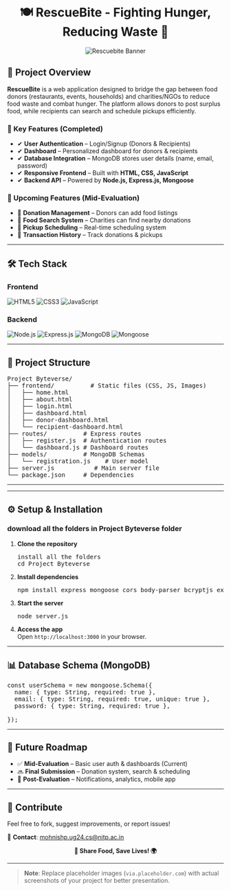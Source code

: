 <div align="center">
  <h1>🍽️ RescueBite - Fighting Hunger, Reducing Waste 🚀</h1>
  <img src="https://www.shutterstock.com/shutterstock/photos/1912062127/display_1500/stock-vector-food-donation-banner-or-poster-design-with-cartoon-characters-of-volunteers-flat-vector-1912062127.jpg" alt="Rescuebite Banner">
</div>

<h2>📌 Project Overview</h2>
<p><strong>RescueBite</strong> is a web application designed to bridge the gap between food donors (restaurants, events, households) and charities/NGOs to reduce food waste and combat hunger. The platform allows donors to post surplus food, while recipients can search and schedule pickups efficiently.</p>

<h3>🌟 Key Features (Completed)</h3>
<ul>
  <li>✔ <strong>User Authentication</strong> – Login/Signup (Donors & Recipients)</li>
  <li>✔ <strong>Dashboard</strong> – Personalized dashboard for donors & recipients</li>
  <li>✔ <strong>Database Integration</strong> – MongoDB stores user details (name, email, password)</li>
  <li>✔ <strong>Responsive Frontend</strong> – Built with <strong>HTML, CSS, JavaScript</strong></li>
  <li>✔ <strong>Backend API</strong> – Powered by <strong>Node.js, Express.js, Mongoose</strong></li>
</ul>

<h3>🚧 Upcoming Features (Mid-Evaluation)</h3>
<ul>
  <li>🔹 <strong>Donation Management</strong> – Donors can add food listings</li>
  <li>🔹 <strong>Food Search System</strong> – Charities can find nearby donations</li>
  <li>🔹 <strong>Pickup Scheduling</strong> – Real-time scheduling system</li>
  <li>🔹 <strong>Transaction History</strong> – Track donations & pickups</li>
</ul>

<hr>

<h2>🛠️ Tech Stack</h2>

<h3>Frontend</h3>
<p>
  <img src="https://img.shields.io/badge/HTML5-E34F26?style=for-the-badge&logo=html5&logoColor=white" alt="HTML5">
  <img src="https://img.shields.io/badge/CSS3-1572B6?style=for-the-badge&logo=css3&logoColor=white" alt="CSS3">
  <img src="https://img.shields.io/badge/JavaScript-F7DF1E?style=for-the-badge&logo=javascript&logoColor=black" alt="JavaScript">
</p>

<h3>Backend</h3>
<p>
  <img src="https://img.shields.io/badge/Node.js-339933?style=for-the-badge&logo=nodedotjs&logoColor=white" alt="Node.js">
  <img src="https://img.shields.io/badge/Express.js-000000?style=for-the-badge&logo=express&logoColor=white" alt="Express.js">
  <img src="https://img.shields.io/badge/MongoDB-47A248?style=for-the-badge&logo=mongodb&logoColor=white" alt="MongoDB">
  <img src="https://img.shields.io/badge/Mongoose-880000?style=for-the-badge&logo=mongodb&logoColor=white" alt="Mongoose">
</p>

<hr>

<h2>📂 Project Structure</h2>

<pre>
Project Byteverse/
├── frontend/          # Static files (CSS, JS, Images)
│   ├── home.html
│   ├── about.html
│   ├── login.html
│   ├── dashboard.html
│   ├── donor-dashboard.html
│   └── recipient-dashboard.html
├── routes/          # Express routes
│   ├── register.js  # Authentication routes
│   └── dashboard.js # Dashboard routes
├── models/          # MongoDB Schemas
│   └── registration.js    # User model
├── server.js           # Main server file
└── package.json     # Dependencies
</pre>

<hr>


<hr>

<h2>⚙️ Setup & Installation</h2>
<h3>download all the folders in Project Byteverse folder</h3>

<ol>
  <li><strong>Clone the repository</strong>
    <pre>install all the folders
cd Project Byteverse</pre>
  </li>
  <li><strong>Install dependencies</strong>
    <pre>npm install express mongoose cors body-parser bcryptjs express-session</pre>
  </li>
  <li><strong>Start the server</strong>
    <pre>node server.js</pre>
  </li>
  <li><strong>Access the app</strong><br>
    Open <code>http://localhost:3000</code> in your browser.
  </li>
</ol>

<hr>

<h2>📊 Database Schema (MongoDB)</h2>

<pre>
const userSchema = new mongoose.Schema({
  name: { type: String, required: true },
  email: { type: String, required: true, unique: true },
  password: { type: String, required: true },
  
});
</pre>

<hr>

<h2>📅 Future Roadmap</h2>
<ul>
  <li>✅ <strong>Mid-Evaluation</strong> – Basic user auth & dashboards (Current)</li>
  <li>🔜 <strong>Final Submission</strong> – Donation system, search & scheduling</li>
  <li>🌟 <strong>Post-Evaluation</strong> – Notifications, analytics, mobile app</li>
</ul>

<hr>

<h2>🤝 Contribute</h2>
<p>Feel free to fork, suggest improvements, or report issues!</p>
<p>📧 <strong>Contact</strong>: <a href="mailto:mohnishp.ug24.cs@nitp.ac.in">mohnishp.ug24.cs@nitp.ac.in</a></p>

<div align="center">
  <p><strong>🍲 Share Food, Save Lives! 🌍</strong></p>
</div>

<hr>

<blockquote>
  <strong>Note</strong>: Replace placeholder images (<code>via.placeholder.com</code>) with actual screenshots of your project for better presentation.
</blockquote>
